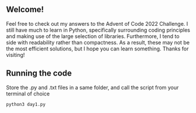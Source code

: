 ## Welcome!
Feel free to check out my answers to the Advent of Code 2022 Challenge. I still have much to learn in Python, specifically surrounding coding principles and making use of the large selection of libraries. Furthermore, I tend to side with readability rather than compactness. As a result, these may not be the most efficient solutions, but I hope you can learn something. Thanks for visiting!
## Running the code
Store the .py and .txt files in a same folder, and call the script from your terminal of choice
```python
python3 day1.py
```
